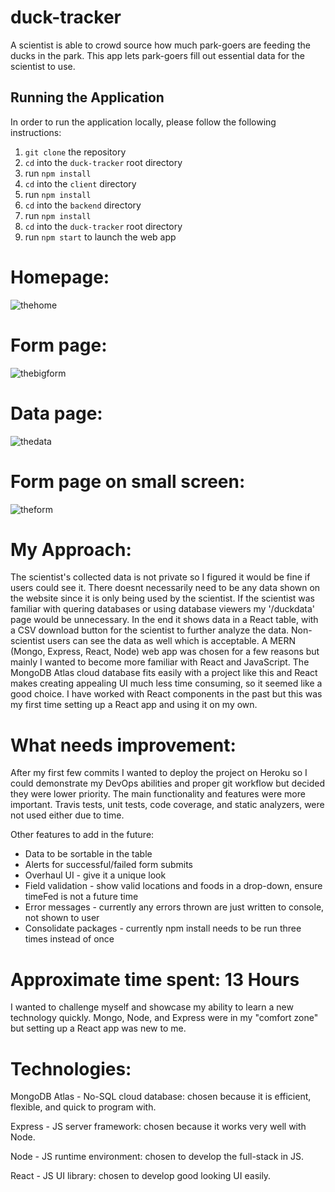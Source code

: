 # duck-tracker
A scientist is able to crowd source how much park-goers are feeding the ducks in the park. This app lets park-goers fill out essential data for the scientist to use.

## Running the Application

In order to run the application locally, please follow the following instructions:

1. `git clone` the repository
2. `cd` into the `duck-tracker` root directory
3. run `npm install`
4. `cd` into the `client` directory
3. run `npm install`
6. `cd` into the `backend` directory
3. run `npm install`
8. `cd` into the `duck-tracker` root directory
6. run `npm start` to launch the web app

# Homepage:
![thehome](https://user-images.githubusercontent.com/22223464/75649581-74f61700-5c08-11ea-86e4-239f5e38e673.JPG)
# Form page:
![thebigform](https://user-images.githubusercontent.com/22223464/75649573-6f003600-5c08-11ea-9744-36563cc52f28.JPG)
# Data page:
![thedata](https://user-images.githubusercontent.com/22223464/75649579-71629000-5c08-11ea-84b2-ef18af975631.JPG)
# Form page on small screen:
![theform](https://user-images.githubusercontent.com/22223464/75649584-77587100-5c08-11ea-98c7-97bab6ddded6.JPG)

# My Approach:
The scientist's collected data is not private so I figured it would be fine if users could see it. There doesnt necessarily need to be any data shown on the website since it is only being used by the scientist. If the scientist was familiar with quering databases or using database viewers my '/duckdata' page would be unnecessary. In the end it shows data in a React table, with a CSV download button for the scientist to further analyze the data. Non-scientist users can see the data as well which is acceptable.
A MERN (Mongo, Express, React, Node) web app was chosen for a few reasons but mainly I wanted to become more familiar with React and JavaScript. The MongoDB Atlas cloud database fits easily with a project like this and React makes creating appealing UI much less time consuming, so it seemed like a good choice. I have worked with React components in the past but this was my first time setting up a React app and using it on my own. 

# What needs improvement:
After my first few commits I wanted to deploy the project on Heroku so I could demonstrate my DevOps abilities and proper git workflow but decided they were lower priority. The main functionality and features were more important. Travis tests, unit tests, code coverage, and static analyzers, were not used either due to time.

Other features to add in the future:
 - Data to be sortable in the table
 - Alerts for successful/failed form submits
 - Overhaul UI - give it a unique look
 - Field validation - show valid locations and foods in a drop-down, ensure timeFed is not a future time
 - Error messages - currently any errors thrown are just written to console, not shown to user
 - Consolidate packages - currently npm install needs to be run three times instead of once
  
# Approximate time spent: 13 Hours
I wanted to challenge myself and showcase my ability to learn a new technology quickly. Mongo, Node, and Express were in my "comfort zone" but setting up a React app was new to me.

# Technologies:

MongoDB Atlas - No-SQL cloud database: 
chosen because it is efficient, flexible, and quick to program with.

Express - JS server framework:
chosen because it works very well with Node.

Node - JS runtime environment:
chosen to develop the full-stack in JS.

React - JS UI library:
chosen to develop good looking UI easily.
